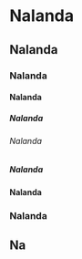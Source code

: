 # Nalanda
## Nalanda
### Nalanda
#### Nalanda
##### Nalanda
###### Nalanda
##### Nalanda
#### Nalanda
### Nalanda
## Na
# 




